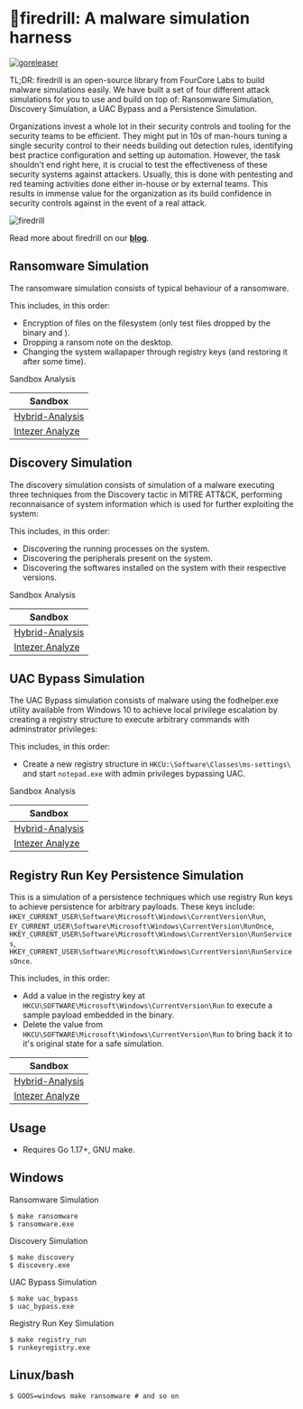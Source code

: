 # 🧯firedrill: A malware simulation harness

[![goreleaser](https://github.com/FourCoreLabs/firedrill/actions/workflows/goreleaser.yml/badge.svg)](https://github.com/FourCoreLabs/firedrill/actions/workflows/goreleaser.yml)

TL;DR: firedrill is an open-source library from FourCore Labs to build malware simulations easily. We have built a set of four different attack simulations for you to use and build on top of: Ransomware Simulation, Discovery Simulation, a UAC Bypass and a Persistence Simulation.

Organizations invest a whole lot in their security controls and tooling for the security teams to be efficient. They might put in 10s of man-hours tuning a single security control to their needs building out detection rules, identifying best practice configuration and setting up automation. However, the task shouldn't end right here, it is crucial to test the effectiveness of these security systems against attackers. Usually, this is done with pentesting and red teaming activities done either in-house or by external teams. This results in immense value for the organization as its build confidence in security controls against in the event of a real attack.

![firedrill](https://i.imgur.com/flySzca.png)

Read more about firedrill on our [**blog**](https://www.fourcore.vision/blogs/firedrill-open-source-attack-simulation).

## Ransomware Simulation

The ransomware simulation consists of typical behaviour of a ransomware.

This includes, in this order:
- Encryption of files on the filesystem (only test files dropped by the binary and ).
- Dropping a ransom note on the desktop.
- Changing the system wallapaper through registry keys (and restoring it after some time).

Sandbox Analysis

| Sandbox |
| ------- |
| [Hybrid-Analysis](https://www.hybrid-analysis.com/sample/21b95de03a83883b67fe14d9d517782f73276649378fbb4fca632c89410c2ba9/61dff7ee07ae9c2e3f3842e4) |
| [Intezer Analyze](https://analyze.intezer.com/analyses/50b1305b-16f1-4f12-8df7-97cdaf468cec) |

## Discovery Simulation

The discovery simulation consists of simulation of a malware executing three techniques from the Discovery tactic in MITRE ATT&CK, performing reconnaisance of system information which is used for further exploiting the system:

This includes, in this order:
- Discovering the running processes on the system.
- Discovering the peripherals present on the system.
- Discovering the softwares installed on the system with their respective versions.

Sandbox Analysis 

| Sandbox |
| ------- |
| [Hybrid-Analysis](https://www.hybrid-analysis.com/sample/c8fcd8419bf11385bdddc9cfd8017226493365ff97d2232f9283fbe6309830bc/61dff860d9a3de1d1f04a1fb) |
| [Intezer Analyze](https://analyze.intezer.com/analyses/0e7f5d02-1f69-43a5-b6b3-65c3cffcd21d) |

## UAC Bypass Simulation

The UAC Bypass simulation consists of malware using the fodhelper.exe utility available from Windows 10 to achieve local privilege escalation by creating a registry structure to execute arbitrary commands with adminstrator privileges:

This includes, in this order:
- Create a new registry structure in `HKCU:\Software\Classes\ms-settings\` and start `notepad.exe` with admin privileges bypassing UAC.

Sandbox Analysis

| Sandbox |
| ------- |
| [Hybrid-Analysis](https://www.hybrid-analysis.com/sample/98ee778d81174276c74ef2039163b48479b9b1d798770ea434d8d54cb35390b0) |
| [Intezer Analyze](https://analyze.intezer.com/analyses/5a60925a-7195-4b4c-8f23-5db9dfbbea5a) |


## Registry Run Key Persistence Simulation

This is a simulation of a persistence techniques which use registry Run keys to achieve persistence for arbitrary payloads. These keys include: `HKEY_CURRENT_USER\Software\Microsoft\Windows\CurrentVersion\Run`, `EY_CURRENT_USER\Software\Microsoft\Windows\CurrentVersion\RunOnce`, `HKEY_CURRENT_USER\Software\Microsoft\Windows\CurrentVersion\RunServices`, `HKEY_CURRENT_USER\Software\Microsoft\Windows\CurrentVersion\RunServicesOnce`.

This includes, in this order:
- Add a value in the registry key at `HKCU\SOFTWARE\Microsoft\Windows\CurrentVersion\Run` to execute a sample payload embedded in the binary.
- Delete the value from `HKCU\SOFTWARE\Microsoft\Windows\CurrentVersion\Run` to bring back it to it's original state for a safe simulation.

| Sandbox |
| ------- |
| [Hybrid-Analysis](https://www.hybrid-analysis.com/sample/353aa45090090f298af8b1d7135b33ea03c7b5b431c31367e9468366aff227b2) |
| [Intezer Analyze](https://analyze.intezer.com/analyses/9623c141-4927-43a3-acb9-38c65b6c9a5e) |

## Usage

- Requires Go 1.17+, GNU make.

## Windows

Ransomware Simulation
```
$ make ransomware
$ ransomware.exe
```

Discovery Simulation
```
$ make discovery
$ discovery.exe
```

UAC Bypass Simulation
```
$ make uac_bypass
$ uac_bypass.exe
```

Registry Run Key Simulation
```
$ make registry_run
$ runkeyregistry.exe
```

## Linux/bash
```
$ GOOS=windows make ransomware # and so on
```

